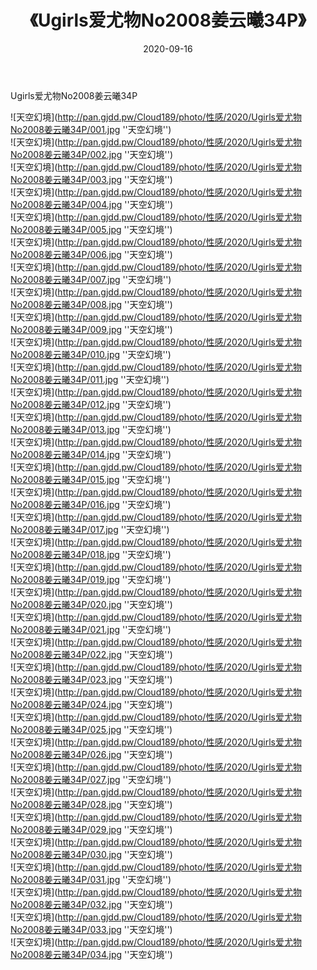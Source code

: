 ﻿---
layout: post
title:  《Ugirls爱尤物No2008姜云曦34P》
date:   2020-09-16
img: http://pan.gjdd.pw/Cloud189/photo/性感/2020/Ugirls爱尤物No2008姜云曦34P/000.jpg
categories: [美女, 性感, 泳衣]
---

Ugirls爱尤物No2008姜云曦34P



![天空幻境](http://pan.gjdd.pw/Cloud189/photo/性感/2020/Ugirls爱尤物No2008姜云曦34P/001.jpg ''天空幻境'') <br>
![天空幻境](http://pan.gjdd.pw/Cloud189/photo/性感/2020/Ugirls爱尤物No2008姜云曦34P/002.jpg ''天空幻境'') <br>
![天空幻境](http://pan.gjdd.pw/Cloud189/photo/性感/2020/Ugirls爱尤物No2008姜云曦34P/003.jpg ''天空幻境'') <br>
![天空幻境](http://pan.gjdd.pw/Cloud189/photo/性感/2020/Ugirls爱尤物No2008姜云曦34P/004.jpg ''天空幻境'') <br>
![天空幻境](http://pan.gjdd.pw/Cloud189/photo/性感/2020/Ugirls爱尤物No2008姜云曦34P/005.jpg ''天空幻境'') <br>
![天空幻境](http://pan.gjdd.pw/Cloud189/photo/性感/2020/Ugirls爱尤物No2008姜云曦34P/006.jpg ''天空幻境'') <br>
![天空幻境](http://pan.gjdd.pw/Cloud189/photo/性感/2020/Ugirls爱尤物No2008姜云曦34P/007.jpg ''天空幻境'') <br>
![天空幻境](http://pan.gjdd.pw/Cloud189/photo/性感/2020/Ugirls爱尤物No2008姜云曦34P/008.jpg ''天空幻境'') <br>
![天空幻境](http://pan.gjdd.pw/Cloud189/photo/性感/2020/Ugirls爱尤物No2008姜云曦34P/009.jpg ''天空幻境'') <br>
![天空幻境](http://pan.gjdd.pw/Cloud189/photo/性感/2020/Ugirls爱尤物No2008姜云曦34P/010.jpg ''天空幻境'') <br>
![天空幻境](http://pan.gjdd.pw/Cloud189/photo/性感/2020/Ugirls爱尤物No2008姜云曦34P/011.jpg ''天空幻境'') <br>
![天空幻境](http://pan.gjdd.pw/Cloud189/photo/性感/2020/Ugirls爱尤物No2008姜云曦34P/012.jpg ''天空幻境'') <br>
![天空幻境](http://pan.gjdd.pw/Cloud189/photo/性感/2020/Ugirls爱尤物No2008姜云曦34P/013.jpg ''天空幻境'') <br>
![天空幻境](http://pan.gjdd.pw/Cloud189/photo/性感/2020/Ugirls爱尤物No2008姜云曦34P/014.jpg ''天空幻境'') <br>
![天空幻境](http://pan.gjdd.pw/Cloud189/photo/性感/2020/Ugirls爱尤物No2008姜云曦34P/015.jpg ''天空幻境'') <br>
![天空幻境](http://pan.gjdd.pw/Cloud189/photo/性感/2020/Ugirls爱尤物No2008姜云曦34P/016.jpg ''天空幻境'') <br>
![天空幻境](http://pan.gjdd.pw/Cloud189/photo/性感/2020/Ugirls爱尤物No2008姜云曦34P/017.jpg ''天空幻境'') <br>
![天空幻境](http://pan.gjdd.pw/Cloud189/photo/性感/2020/Ugirls爱尤物No2008姜云曦34P/018.jpg ''天空幻境'') <br>
![天空幻境](http://pan.gjdd.pw/Cloud189/photo/性感/2020/Ugirls爱尤物No2008姜云曦34P/019.jpg ''天空幻境'') <br>
![天空幻境](http://pan.gjdd.pw/Cloud189/photo/性感/2020/Ugirls爱尤物No2008姜云曦34P/020.jpg ''天空幻境'') <br>
![天空幻境](http://pan.gjdd.pw/Cloud189/photo/性感/2020/Ugirls爱尤物No2008姜云曦34P/021.jpg ''天空幻境'') <br>
![天空幻境](http://pan.gjdd.pw/Cloud189/photo/性感/2020/Ugirls爱尤物No2008姜云曦34P/022.jpg ''天空幻境'') <br>
![天空幻境](http://pan.gjdd.pw/Cloud189/photo/性感/2020/Ugirls爱尤物No2008姜云曦34P/023.jpg ''天空幻境'') <br>
![天空幻境](http://pan.gjdd.pw/Cloud189/photo/性感/2020/Ugirls爱尤物No2008姜云曦34P/024.jpg ''天空幻境'') <br>
![天空幻境](http://pan.gjdd.pw/Cloud189/photo/性感/2020/Ugirls爱尤物No2008姜云曦34P/025.jpg ''天空幻境'') <br>
![天空幻境](http://pan.gjdd.pw/Cloud189/photo/性感/2020/Ugirls爱尤物No2008姜云曦34P/026.jpg ''天空幻境'') <br>
![天空幻境](http://pan.gjdd.pw/Cloud189/photo/性感/2020/Ugirls爱尤物No2008姜云曦34P/027.jpg ''天空幻境'') <br>
![天空幻境](http://pan.gjdd.pw/Cloud189/photo/性感/2020/Ugirls爱尤物No2008姜云曦34P/028.jpg ''天空幻境'') <br>
![天空幻境](http://pan.gjdd.pw/Cloud189/photo/性感/2020/Ugirls爱尤物No2008姜云曦34P/029.jpg ''天空幻境'') <br>
![天空幻境](http://pan.gjdd.pw/Cloud189/photo/性感/2020/Ugirls爱尤物No2008姜云曦34P/030.jpg ''天空幻境'') <br>
![天空幻境](http://pan.gjdd.pw/Cloud189/photo/性感/2020/Ugirls爱尤物No2008姜云曦34P/031.jpg ''天空幻境'') <br>
![天空幻境](http://pan.gjdd.pw/Cloud189/photo/性感/2020/Ugirls爱尤物No2008姜云曦34P/032.jpg ''天空幻境'') <br>
![天空幻境](http://pan.gjdd.pw/Cloud189/photo/性感/2020/Ugirls爱尤物No2008姜云曦34P/033.jpg ''天空幻境'') <br>
![天空幻境](http://pan.gjdd.pw/Cloud189/photo/性感/2020/Ugirls爱尤物No2008姜云曦34P/034.jpg ''天空幻境'') <br>